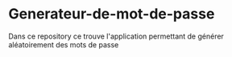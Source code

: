 # Generateur-de-mot-de-passe
Dans ce repository ce trouve l'application permettant de générer aléatoirement des mots de passe 
